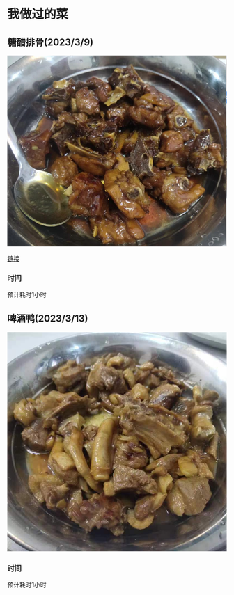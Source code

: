 # 我做过的菜

## 糖醋排骨(2023/3/9)

![image-20230308202533776](./assets/image-20230308202533776.png)

[链接](https://www.bilibili.com/video/BV1VP4y1v7ss/?spm_id_from=333.1007.top_right_bar_window_history.content.click&vd_source=e9ec77a1b5dacff5ac328e4c35400c18)

### 时间

预计耗时1小时

## 啤酒鸭(2023/3/13)

![pijiuya](./assets/pijiuya.jpeg)

### 时间

预计耗时1小时
